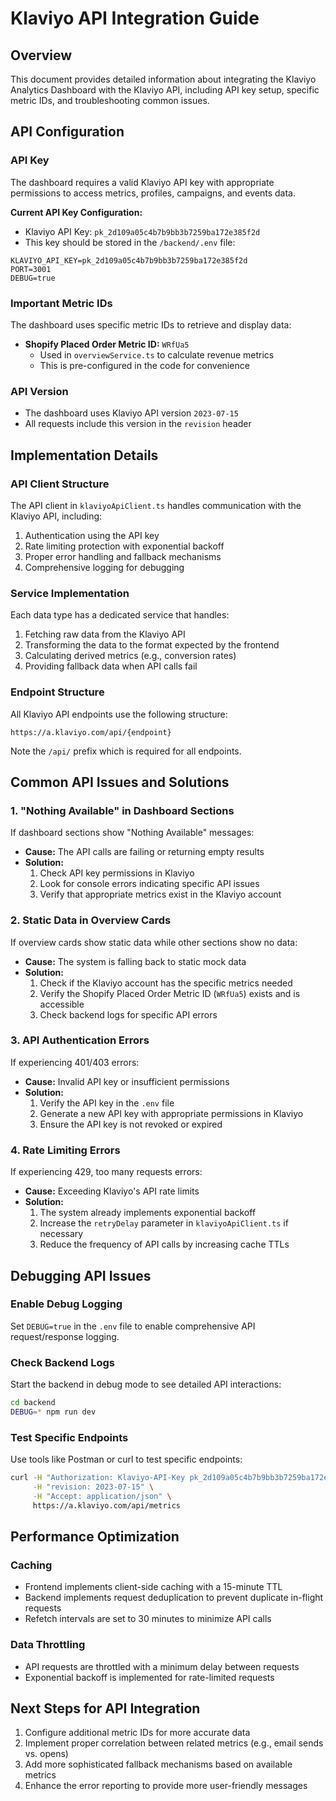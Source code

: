 # Klaviyo API Integration Guide

## Overview

This document provides detailed information about integrating the Klaviyo Analytics Dashboard with the Klaviyo API, including API key setup, specific metric IDs, and troubleshooting common issues.

## API Configuration

### API Key

The dashboard requires a valid Klaviyo API key with appropriate permissions to access metrics, profiles, campaigns, and events data.

**Current API Key Configuration:**
- Klaviyo API Key: `pk_2d109a05c4b7b9bb3b7259ba172e385f2d`
- This key should be stored in the `/backend/.env` file:

```env
KLAVIYO_API_KEY=pk_2d109a05c4b7b9bb3b7259ba172e385f2d
PORT=3001
DEBUG=true
```

### Important Metric IDs

The dashboard uses specific metric IDs to retrieve and display data:

- **Shopify Placed Order Metric ID:** `WRfUa5`
  - Used in `overviewService.ts` to calculate revenue metrics
  - This is pre-configured in the code for convenience

### API Version

- The dashboard uses Klaviyo API version `2023-07-15`
- All requests include this version in the `revision` header

## Implementation Details

### API Client Structure

The API client in `klaviyoApiClient.ts` handles communication with the Klaviyo API, including:

1. Authentication using the API key
2. Rate limiting protection with exponential backoff
3. Proper error handling and fallback mechanisms
4. Comprehensive logging for debugging

### Service Implementation

Each data type has a dedicated service that handles:

1. Fetching raw data from the Klaviyo API
2. Transforming the data to the format expected by the frontend
3. Calculating derived metrics (e.g., conversion rates)
4. Providing fallback data when API calls fail

### Endpoint Structure

All Klaviyo API endpoints use the following structure:

```
https://a.klaviyo.com/api/{endpoint}
```

Note the `/api/` prefix which is required for all endpoints.

## Common API Issues and Solutions

### 1. "Nothing Available" in Dashboard Sections

If dashboard sections show "Nothing Available" messages:

- **Cause:** The API calls are failing or returning empty results
- **Solution:**
  1. Check API key permissions in Klaviyo
  2. Look for console errors indicating specific API issues
  3. Verify that appropriate metrics exist in the Klaviyo account

### 2. Static Data in Overview Cards

If overview cards show static data while other sections show no data:

- **Cause:** The system is falling back to static mock data
- **Solution:**
  1. Check if the Klaviyo account has the specific metrics needed
  2. Verify the Shopify Placed Order Metric ID (`WRfUa5`) exists and is accessible
  3. Check backend logs for specific API errors

### 3. API Authentication Errors

If experiencing 401/403 errors:

- **Cause:** Invalid API key or insufficient permissions
- **Solution:**
  1. Verify the API key in the `.env` file
  2. Generate a new API key with appropriate permissions in Klaviyo
  3. Ensure the API key is not revoked or expired

### 4. Rate Limiting Errors

If experiencing 429, too many requests errors:

- **Cause:** Exceeding Klaviyo's API rate limits
- **Solution:**
  1. The system already implements exponential backoff
  2. Increase the `retryDelay` parameter in `klaviyoApiClient.ts` if necessary
  3. Reduce the frequency of API calls by increasing cache TTLs

## Debugging API Issues

### Enable Debug Logging

Set `DEBUG=true` in the `.env` file to enable comprehensive API request/response logging.

### Check Backend Logs

Start the backend in debug mode to see detailed API interactions:

```bash
cd backend
DEBUG=* npm run dev
```

### Test Specific Endpoints

Use tools like Postman or curl to test specific endpoints:

```bash
curl -H "Authorization: Klaviyo-API-Key pk_2d109a05c4b7b9bb3b7259ba172e385f2d" \
     -H "revision: 2023-07-15" \
     -H "Accept: application/json" \
     https://a.klaviyo.com/api/metrics
```

## Performance Optimization

### Caching

- Frontend implements client-side caching with a 15-minute TTL
- Backend implements request deduplication to prevent duplicate in-flight requests
- Refetch intervals are set to 30 minutes to minimize API calls

### Data Throttling

- API requests are throttled with a minimum delay between requests
- Exponential backoff is implemented for rate-limited requests

## Next Steps for API Integration

1. Configure additional metric IDs for more accurate data
2. Implement proper correlation between related metrics (e.g., email sends vs. opens)
3. Add more sophisticated fallback mechanisms based on available metrics
4. Enhance the error reporting to provide more user-friendly messages